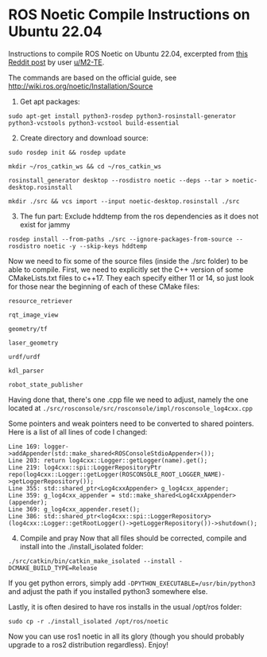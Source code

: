 # ROS Noetic Compile Instructions on Ubuntu 22.04
Instructions to compile ROS Noetic on Ubuntu 22.04, excerpted from [this Reddit post](https://www.reddit.com/r/ROS/comments/158icpy/compiling_ros1_noetic_from_source_on_ubuntu_2204/) by user [u/M2-TE](https://www.reddit.com/user/M2-TE/).

The commands are based on the official guide, see http://wiki.ros.org/noetic/Installation/Source

1. Get apt packages:
```
sudo apt-get install python3-rosdep python3-rosinstall-generator python3-vcstools python3-vcstool build-essential
```
2. Create directory and download source:
```
sudo rosdep init && rosdep update

mkdir ~/ros_catkin_ws && cd ~/ros_catkin_ws

rosinstall_generator desktop --rosdistro noetic --deps --tar > noetic-desktop.rosinstall

mkdir ./src && vcs import --input noetic-desktop.rosinstall ./src
```
3. The fun part:
Exclude hddtemp from the ros dependencies as it does not exist for jammy
```
rosdep install --from-paths ./src --ignore-packages-from-source --rosdistro noetic -y --skip-keys hddtemp
```
Now we need to fix some of the source files (inside the ./src folder) to be able to compile. First, we need to explicitly set the C++ version of some CMakeLists.txt files to c++17. They each specify either 11 or 14, so just look for those near the beginning of each of these CMake files:

```
resource_retriever

rqt_image_view

geometry/tf

laser_geometry

urdf/urdf

kdl_parser

robot_state_publisher
```

Having done that, there's one .cpp file we need to adjust, namely the one located at `./src/rosconsole/src/rosconsole/impl/rosconsole_log4cxx.cpp`

Some pointers and weak pointers need to be converted to shared pointers. Here is a list of all lines of code I changed:
```
Line 169: logger->addAppender(std::make_shared<ROSConsoleStdioAppender>());
Line 203: return log4cxx::Logger::getLogger(name).get();
Line 219: log4cxx::spi::LoggerRepositoryPtr repo(log4cxx::Logger::getLogger(ROSCONSOLE_ROOT_LOGGER_NAME)->getLoggerRepository());
Line 355: std::shared_ptr<Log4cxxAppender> g_log4cxx_appender;
Line 359: g_log4cxx_appender = std::make_shared<Log4cxxAppender>(appender);
Line 369: g_log4cxx_appender.reset();
Line 386: std::shared_ptr<log4cxx::spi::LoggerRepository>(log4cxx::Logger::getRootLogger()->getLoggerRepository())->shutdown();
```
4. Compile and pray
Now that all files should be corrected, compile and install into the ./install_isolated folder:
```
./src/catkin/bin/catkin_make_isolated --install -DCMAKE_BUILD_TYPE=Release
```
If you get python errors, simply add `-DPYTHON_EXECUTABLE=/usr/bin/python3` and adjust the path if you installed python3 somewhere else.

Lastly, it is often desired to have ros installs in the usual /opt/ros folder:
```
sudo cp -r ./install_isolated /opt/ros/noetic
```
Now you can use ros1 noetic in all its glory (though you should probably upgrade to a ros2 distribution regardless). Enjoy!
